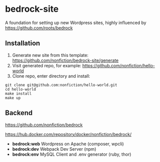# bedrock-site

A foundation for setting up new Wordpress sites, highly influenced by
<https://github.com/roots/bedrock>

## Installation

1. Generate new site from this template: <https://github.com/nonfiction/bedrock-site/generate>
2. Visit generated repo, for example: <https://github.com/nonfiction/hello-world>
3. Clone repo, enter directory and install: 

```
git clone git@github.com:nonfiction/hello-world.git
cd hello-world
make install
make up
```

## Backend

<https://github.com/nonfiction/bedrock>

<https://hub.docker.com/repository/docker/nonfiction/bedrock/>

- **bedrock:web** Wordpress on Apache (composer, wpcli)
- **bedrock:dev** Webpack Dev Server (npm)
- **bedrock:env** MySQL Client and .env generator (ruby, thor)

